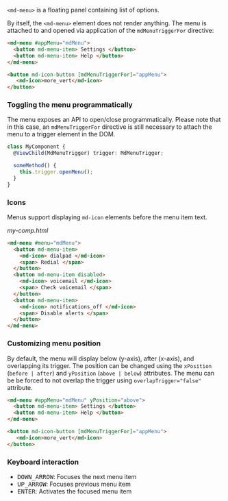 `<md-menu>` is a floating panel containing list of options. 

<!-- example(menu-overview) -->

By itself, the `<md-menu>` element does not render anything. The menu is attached to and opened 
via application of the `mdMenuTriggerFor` directive:
```html
<md-menu #appMenu="mdMenu">
  <button md-menu-item> Settings </button>
  <button md-menu-item> Help </button>
</md-menu>

<button md-icon-button [mdMenuTriggerFor]="appMenu">
   <md-icon>more_vert</md-icon>
</button>
```

### Toggling the menu programmatically
The menu exposes an API to open/close programmatically. Please note that in this case, an 
`mdMenuTriggerFor` directive is still necessary to attach the menu to a trigger element in the DOM.

```ts
class MyComponent {
  @ViewChild(MdMenuTrigger) trigger: MdMenuTrigger;

  someMethod() {
    this.trigger.openMenu();
  }
}
```

### Icons
Menus support displaying `md-icon` elements before the menu item text.

*my-comp.html*
```html
<md-menu #menu="mdMenu">
  <button md-menu-item>
    <md-icon> dialpad </md-icon>
    <span> Redial </span>
  </button>
  <button md-menu-item disabled>
    <md-icon> voicemail </md-icon>
    <span> Check voicemail </span>
  </button>
  <button md-menu-item>
    <md-icon> notifications_off </md-icon>
    <span> Disable alerts </span>
  </button>
</md-menu>
```

### Customizing menu position

By default, the menu will display below (y-axis), after (x-axis), and overlapping its trigger.  The position can be changed
using the `xPosition` (`before | after`) and `yPosition` (`above | below`) attributes.
The menu can be be forced to not overlap the trigger using `overlapTrigger="false"` attribute.

```html
<md-menu #appMenu="mdMenu" yPosition="above">
  <button md-menu-item> Settings </button>
  <button md-menu-item> Help </button>
</md-menu>

<button md-icon-button [mdMenuTriggerFor]="appMenu">
   <md-icon>more_vert</md-icon>
</button>
```


### Keyboard interaction
- <kbd>DOWN_ARROW</kbd>: Focuses the next menu item
- <kbd>UP_ARROW</kbd>: Focuses previous menu item
- <kbd>ENTER</kbd>: Activates the focused menu item
